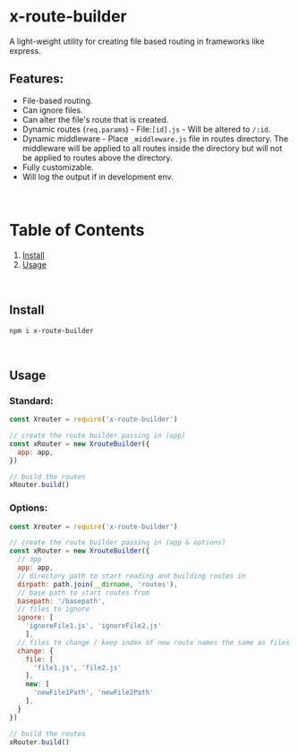 
# x-route-builder

A light-weight utility for creating file based routing in frameworks like express.


## Features:

- File-based routing.
- Can ignore files.
- Can alter the file's route that is created.
- Dynamic routes (`req.params`) - File:`[id].js` - Will be altered to `/:id`.
- Dynamic middleware - Place `_middleware.js` file in routes directory. The middleware will be applied to all routes inside the directory but will not be applied to routes above the directory.
- Fully customizable.
- Will log the output if in development env.

<br />

# Table of Contents
1. [ Install ](#install) <br />
2. [ Usage ](#examples) <br />

<br />

<a name="install"></a>
## Install

```console
npm i x-route-builder 
```

<br />

<a name="examples"></a>
## Usage


### Standard:

```js
const Xrouter = require('x-route-builder')

// create the route builder passing in (app)
const xRouter = new XrouteBuilder({
  app: app,
})

// build the routes
xRouter.build()
```


### Options:

```js
const Xrouter = require('x-route-builder')

// create the route builder passing in (app & options)
const xRouter = new XrouteBuilder({
  // app
  app: app,
  // directory path to start reading and building routes in
  dirpath: path.join(__dirname, 'routes'),
  // base path to start routes from
  basepath: '/basepath',
  // files to ignore
  ignore: [
    'ignoreFile1.js', 'ignoreFile2.js'
    ],
  // files to change / keep index of new route names the same as files
  change: {
    file: [
      'file1.js', 'file2.js'
    ],
    new: [
      'newFile1Path', 'newFile2Path'
    ],
  }
})

// build the routes
xRouter.build()
```


